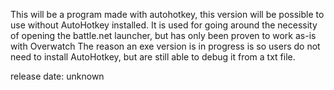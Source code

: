 This will be a program made with autohotkey, this version will be possible to use without AutoHotkey installed.
It is used for going around the necessity of opening the battle.net launcher, but has only been proven to work as-is with Overwatch
The reason an exe version is in progress is so users do not need to install AutoHotkey, but are still able to debug it from a txt file.

release date: unknown
